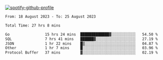 [![spotify-github-profile](https://spotify-github-profile.vercel.app/api/view?uid=313pysyt3uxkjdidtiuvzf7nrnnu&cover_image=true&theme=natemoo-re&show_offline=false&background_color=121212&interchange=false&bar_color=53b14f&bar_color_cover=false)](https://spotify-github-profile.vercel.app/api/view?uid=313pysyt3uxkjdidtiuvzf7nrnnu&redirect=true)

<!--START_SECTION:waka-->

```txt
From: 18 August 2023 - To: 25 August 2023

Total Time: 27 hrs 8 mins

Go                15 hrs 24 mins  █████████████▓░░░░░░░░░░░   54.50 %
SQL               7 hrs 41 mins   ██████▓░░░░░░░░░░░░░░░░░░   27.19 %
JSON              1 hr 22 mins    █▒░░░░░░░░░░░░░░░░░░░░░░░   04.87 %
Other             1 hr 7 mins     █░░░░░░░░░░░░░░░░░░░░░░░░   03.96 %
Protocol Buffer   37 mins         ▓░░░░░░░░░░░░░░░░░░░░░░░░   02.19 %
```

<!--END_SECTION:waka-->